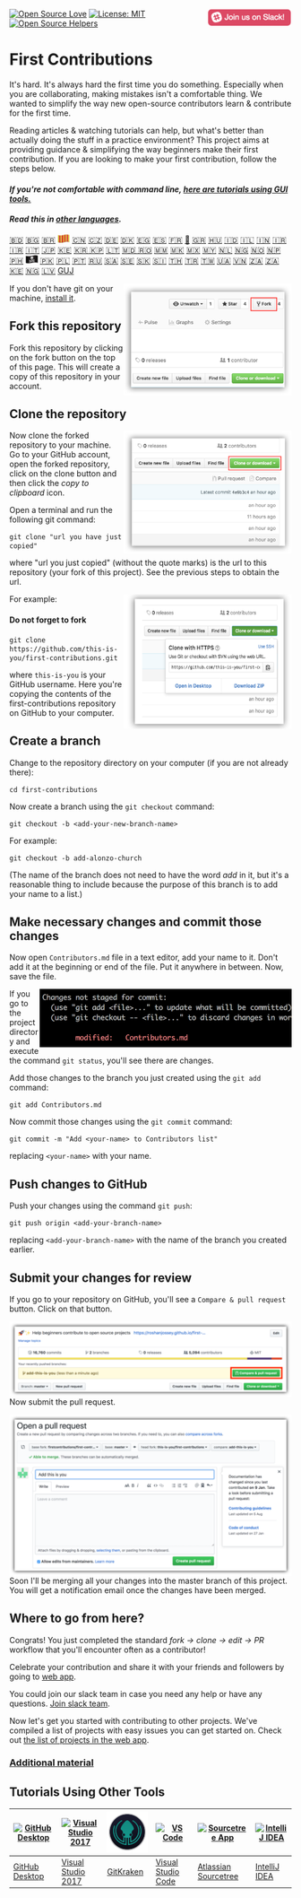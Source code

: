 [![Open Source Love](https://badges.frapsoft.com/os/v1/open-source.svg?v=103)](https://github.com/ellerbrock/open-source-badges/)
[<img align="right" width="150" src="assets/join-slack-team.png">](https://join.slack.com/t/firstcontributors/shared_invite/enQtNjkxNzQwNzA2MTMwLTVhMWJjNjg2ODRlNWZhNjIzYjgwNDIyZWYwZjhjYTQ4OTBjMWM0MmFhZDUxNzBiYzczMGNiYzcxNjkzZDZlMDM)
[![License: MIT](https://img.shields.io/badge/License-MIT-green.svg)](https://opensource.org/licenses/MIT)
[![Open Source Helpers](https://www.codetriage.com/roshanjossey/first-contributions/badges/users.svg)](https://www.codetriage.com/roshanjossey/first-contributions)


# First Contributions

It's hard. It's always hard the first time you do something. Especially when you are collaborating, making mistakes isn't a comfortable thing. We wanted to simplify the way new open-source contributors learn & contribute for the first time.

Reading articles & watching tutorials can help, but what's better than actually doing the stuff in a practice environment? This project aims at providing guidance & simplifying the way beginners make their first contribution. If you are looking to make your first contribution, follow the steps below.

#### *If you're not comfortable with command line, [here are tutorials using GUI tools.]( #tutorials-using-other-tools )*

#### *Read this in [other languages](translations/Translations.md).*

[:bangladesh:](translations/README.bn.md)
[🇧🇬](translations/README.bg.md)
[🇧🇷](translations/README.pt_br.md)
[<img src="assets/catalan1.png" width="22">](translations/README.ca.md)
[🇨🇳](translations/README.chs.md)
[🇨🇿](translations/README.cs.md)
[🇩🇪](translations/README.de.md)
[🇩🇰](translations/README.da.md)
[🇪🇬](translations/README.eg.md)
[🇪🇸](translations/README.es.md)
[🇫🇷](translations/README.fr.md)
[🏴](translations/README.gl.md)
[🇬🇷](translations/README.gr.md)
[🇭🇺](translations/README.hu.md)
[🇮🇩](translations/README.id.md)
[🇮🇱](translations/README.hb.md)
[🇮🇳](translations/Translations.md)
[🇮🇷](translations/README.fa.md)
[🇮🇷](translations/README.fa.en.md)
[🇮🇹](translations/README.it.md)
[🇯🇵](translations/README.ja.md)
[🇰🇪](translations/README.kws.md)
[🇰🇷 🇰🇵](translations/README.ko.md)
[🇱🇹](translations/README.lt.md)
[🇲🇩 🇷🇴](translations/README.ro.md)
[🇲🇲](translations/README.mm_unicode.md)
[🇲🇰](translations/README.mk.md)
[🇲🇽](translations/README.mx.md)
[🇲🇾](translations/README.my.md)
[🇳🇱](translations/README.nl.md)
[🇳🇬](translations/README.igb.md)
[🇳🇴](translations/README.no.md)
[🇳🇵](translations/README.np.md)
[🇵🇭](translations/README.tl.md)
[<img src="assets/pirate.png" width="22">](translations/README.en-pirate.md)
[🇵🇰](translations/README.ur.md)
[🇵🇱](translations/README.pl.md)
[🇵🇹](translations/README.pt-pt.md)
[🇷🇺](translations/README.ru.md)
[🇸🇦](translations/README.ar.md)
[🇸🇪](translations/README.se.md)
[:slovakia:](translations/README.slk.md)
[:slovenia:](translations/README.sl.md)
[🇹🇭](translations/README.th.md)
[🇹🇷](translations/README.tr.md)
[🇹🇼](translations/README.cht.md)
[🇺🇦](translations/README.ua.md)
[🇻🇳](translations/README.vn.md)
[🇿🇦](translations/README.zul.md)
[🇿🇦](translations/README.afk.md)
[🇰🇪](translations/README.kws.md)
[🇳🇬](translations/README.igb.md)
[🇱🇻](translations/README.lv.md)
[GUJ](translations/README.guj.md)



<img align="right" width="300" src="assets/fork.png" alt="fork this repository" />

If you don't have git on your machine, [install it]( https://help.github.com/articles/set-up-git/).

## Fork this repository

Fork this repository by clicking on the fork button on the top of this page.
This will create a copy of this repository in your account.

## Clone the repository

<img align="right" width="300" src="assets/clone.png" alt="clone this repository" />

Now clone the forked repository to your machine. Go to your GitHub account, open the forked repository, click on the clone button and then click the *copy to clipboard* icon.

Open a terminal and run the following git command:

```
git clone "url you have just copied"
```
where "url you just copied" (without the quote marks) is the url to this repository (your fork of this project). See the previous steps to obtain the url.

<img align="right" width="300" src="assets/copy-to-clipboard.png" alt="copy URL to clipboard" />

For example:
#### Do not forget to fork
```
git clone https://github.com/this-is-you/first-contributions.git
```
where `this-is-you` is your GitHub username. Here you're copying the contents of the first-contributions repository on GitHub to your computer.

## Create a branch

Change to the repository directory on your computer (if you are not already there):

```
cd first-contributions
```
Now create a branch using the `git checkout` command:
```
git checkout -b <add-your-new-branch-name>
```

For example:
```
git checkout -b add-alonzo-church
```
(The name of the branch does not need to have the word *add* in it, but it's a reasonable thing to include because the purpose of this branch is to add your name to a list.)

## Make necessary changes and commit those changes

Now open `Contributors.md` file in a text editor, add your name to it. Don't add it at the beginning or end of the file. Put it anywhere in between. Now, save the file.

<img align="right" width="450" src="assets/git-status.png" alt="git status" />


If you go to the project directory and execute the command `git status`, you'll see there are changes.


Add those changes to the branch you just created using the `git add` command:

```
git add Contributors.md
```

Now commit those changes using the `git commit` command:
```
git commit -m "Add <your-name> to Contributors list"
```
replacing `<your-name>` with your name.

## Push changes to GitHub

Push your changes using the command `git push`:
```
git push origin <add-your-branch-name>
```
replacing `<add-your-branch-name>` with the name of the branch you created earlier.

## Submit your changes for review

If you go to your repository on GitHub, you'll see a  `Compare & pull request` button. Click on that button.

<img style="float: right;" src="assets/compare-and-pull.png" alt="create a pull request" />

Now submit the pull request.

<img style="float: right;" src="assets/submit-pull-request.png" alt="submit pull request" />

Soon I'll be merging all your changes into the master branch of this project. You will get a notification email once the changes have been merged.

## Where to go from here?

Congrats!  You just completed the standard _fork -> clone -> edit -> PR_ workflow that you'll encounter often as a contributor!

Celebrate your contribution and share it with your friends and followers by going to [web app](https://firstcontributions.github.io/#social-share).

You could join our slack team in case you need any help or have any questions. [Join slack team](https://join.slack.com/t/firstcontributors/shared_invite/enQtNjkxNzQwNzA2MTMwLTVhMWJjNjg2ODRlNWZhNjIzYjgwNDIyZWYwZjhjYTQ4OTBjMWM0MmFhZDUxNzBiYzczMGNiYzcxNjkzZDZlMDM).

Now let's get you started with contributing to other projects. We've compiled a list of projects with easy issues you can get started on. Check out [the list of projects in the web app](https://firstcontributions.github.io/#project-list).

### [Additional material](additional-material/git_workflow_scenarios/additional-material.md)


## Tutorials Using Other Tools

|<a href="github-desktop-tutorial.md"><img alt="GitHub Desktop" src="https://desktop.github.com/images/desktop-icon.svg" width="100"></a>|<a href="github-windows-vs2017-tutorial.md"><img alt="Visual Studio 2017" src="https://upload.wikimedia.org/wikipedia/commons/c/cd/Visual_Studio_2017_Logo.svg" width="100"></a>|<a href="gitkraken-tutorial.md"><img alt="GitKraken" src="/assets/gk-icon.png" width="100"></a>|<a href="github-windows-vs-code-tutorial.md"><img alt="VS Code" src="https://upload.wikimedia.org/wikipedia/commons/2/2d/Visual_Studio_Code_1.18_icon.svg" width=100></a>|<a href="sourcetree-macos-tutorial.md"><img alt="Sourcetree App" src="https://wac-cdn.atlassian.com/dam/jcr:81b15cde-be2e-4f4a-8af7-9436f4a1b431/Sourcetree-icon-blue.svg" width=100></a>|<a href="github-windows-intellij-tutorial.md"><img alt="IntelliJ IDEA" src="https://upload.wikimedia.org/wikipedia/commons/d/d5/IntelliJ_IDEA_Logo.svg" width=100></a>|
|---|---|---|---|---|---|
|[GitHub Desktop](github-desktop-tutorial.md)|[Visual Studio 2017](github-windows-vs2017-tutorial.md)|[GitKraken](gitkraken-tutorial.md)|[Visual Studio Code](github-windows-vs-code-tutorial.md)|[Atlassian Sourcetree](sourcetree-macos-tutorial.md)|[IntelliJ IDEA](github-windows-intellij-tutorial.md)|
